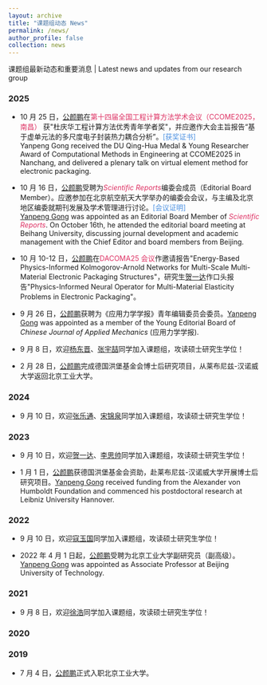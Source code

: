 ```yaml
---
layout: archive
title: "课题组动态 News"
permalink: /news/
author_profile: false
collection: news
---
```


<!-- Google tag (gtag.js) -->
<script async src="https://www.googletagmanager.com/gtag/js?id=G-K251SYLJ6Y"></script>
<script>
  window.dataLayer = window.dataLayer || [];
  function gtag(){dataLayer.push(arguments);}
  gtag('js', new Date());
  gtag('config', 'G-K251SYLJ6Y');
</script>

<p>课题组最新动态和重要消息 | Latest news and updates from our research group</p>

<h3>2025</h3>

- 10 月 25 日，<u>公颜鹏</u>在<a href="http://yanpeng-gong.github.io/files/Conference_program/CCOME2025.pdf" style="text-decoration:none;color:#DE3163;">第十四届全国工程计算方法学术会议（CCOME2025，南昌）</a> 获"杜庆华工程计算方法优秀青年学者奖"，并应邀作大会主旨报告“基于虚单元法的多尺度电子封装热力耦合分析”。<a href="http://yanpeng-gong.github.io/files/news/2025_DQH_award.pdf" style="text-decoration:none;color:#4A90E2;">[获奖证书]</a><br>
  Yanpeng Gong received the DU Qing-Hua Medal & Young Researcher Award of Computational Methods in Engineering at CCOME2025 in Nanchang, and delivered a plenary talk on virtual element method for electronic packaging.

- 10 月 16 日，<u>公颜鹏</u>受聘为<a href="https://www.nature.com/srep/" style="text-decoration:none;color:#DE3163;"><em>Scientific Reports</em></a>编委会成员（Editorial Board Member）。应邀参加在北京航空航天大学举办的编委会会议，与主编及北京地区编委就期刊发展及学术管理进行讨论。<a href="http://yanpeng-gong.github.io/files/news/2025_SR_EBM_meeting.pdf" style="text-decoration:none;color:#4A90E2;">[会议证明]</a><br>
  <u>Yanpeng Gong</u> was appointed as an Editorial Board Member of <a href="https://www.nature.com/srep/" style="text-decoration:none;color:#DE3163;"><em>Scientific Reports</em></a>. On October 16th, he attended the editorial board meeting at Beihang University, discussing journal development and academic management with the Chief Editor and board members from Beijing.

- 10 月 10-12 日，<u>公颜鹏</u>在<a href="http://yanpeng-gong.github.io/files/Conference_program/DACOMA2025.pdf" style="text-decoration:none;color:#DE3163;">DACOMA25 会议</a>作邀请报告"Energy-Based Physics-Informed Kolmogorov-Arnold Networks for Multi-Scale Multi-Material Electronic Packaging Structures"，研究生<u>贺一达</u>作口头报告"Physics-Informed Neural Operator for Multi-Material Elasticity Problems in Electronic Packaging"。

- 9 月 26 日，<u>公颜鹏</u>获聘为《应用力学学报》青年编辑委员会委员。<u>Yanpeng Gong</u> was appointed as a member of the Young Editorial Board of _Chinese Journal of Applied Mechanics_ (应用力学学报).

- 9 月 8 日，欢迎<u>杨东晋</u>、<u>张宇喆</u>同学加入课题组，攻读硕士研究生学位！

- 2 月 28 日，<u>公颜鹏</u>完成德国洪堡基金会博士后研究项目，从莱布尼兹-汉诺威大学返回北京工业大学。

<h3>2024</h3>

- 9 月 10 日，欢迎<u>张乐通</u>、<u>宋锦泉</u>同学加入课题组，攻读硕士研究生学位！

<h3>2023</h3>

- 9 月 10 日，欢迎<u>贺一达</u>、<u>李思帅</u>同学加入课题组，攻读硕士研究生学位！

- 1 月 1 日，<u>公颜鹏</u>获德国洪堡基金会资助，赴莱布尼兹-汉诺威大学开展博士后研究项目。<u>Yanpeng Gong</u> received funding from the Alexander von Humboldt Foundation and commenced his postdoctoral research at Leibniz University Hannover.

<h3>2022</h3>

- 9 月 10 日，欢迎<u>寇玉国</u>同学加入课题组，攻读硕士研究生学位！

- 2022 年 4 月 1 日起，<u>公颜鹏</u>受聘为北京工业大学副研究员（副高级）。<u>Yanpeng Gong</u> was appointed as Associate Professor at Beijing University of Technology.

<h3>2021</h3>

- 9 月 8 日，欢迎<u>徐浩</u>同学加入课题组，攻读硕士研究生学位！

<h3>2020</h3>

<h3>2019</h3>

- 7 月 4 日，<u>公颜鹏</u>正式入职北京工业大学。
